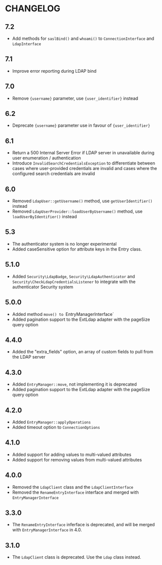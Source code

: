 CHANGELOG
=========

7.2
---

 * Add methods for `saslBind()` and `whoami()` to `ConnectionInterface` and `LdapInterface`

7.1
---

 * Improve error reporting during LDAP bind

7.0
---

 * Remove `{username}` parameter, use `{user_identifier}` instead

6.2
---

 * Deprecate `{username}` parameter use in favour of `{user_identifier}`

6.1
---

 * Return a 500 Internal Server Error if LDAP server in unavailable during user enumeration / authentication
 * Introduce `InvalidSearchCredentialsException` to differentiate between cases where user-provided credentials are invalid and cases where the configured search credentials are invalid

6.0
---

 * Removed `LdapUser::getUsername()` method, use `getUserIdentifier()` instead
 * Removed `LdapUserProvider::loadUserByUsername()` method, use `loadUserByIdentifier()` instead

5.3
---

 * The authenticator system is no longer experimental
 * Added caseSensitive option for attribute keys in the Entry class.

5.1.0
-----

 * Added `Security\LdapBadge`, `Security\LdapAuthenticator` and `Security\CheckLdapCredentialsListener` to integrate with the authenticator Security system

5.0.0
-----

 * Added method `move() to `EntryManagerInterface`
 * Added pagination support to the ExtLdap adapter with the pageSize query option

4.4.0
-----

 * Added the "extra_fields" option, an array of custom fields to pull from the LDAP server

4.3.0
-----

 * Added `EntryManager::move`, not implementing it is deprecated
 * Added pagination support to the ExtLdap adapter with the pageSize query option

4.2.0
-----

 * Added `EntryManager::applyOperations`
 * Added timeout option to `ConnectionOptions`

4.1.0
-----

 * Added support for adding values to multi-valued attributes
 * Added support for removing values from multi-valued attributes

4.0.0
-----

 * Removed the `LdapClient` class and the `LdapClientInterface`
 * Removed the `RenameEntryInterface` interface and merged with `EntryManagerInterface`

3.3.0
-----

 * The `RenameEntryInterface` inferface is deprecated, and will be merged with `EntryManagerInterface` in 4.0.

3.1.0
-----

 * The `LdapClient` class is deprecated. Use the `Ldap` class instead.
